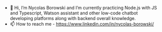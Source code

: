 - 👋 Hi, I’m Nycolas Borowski and I’m currently practicing Node.js with JS and Typescript, Watson assistant and other low-code chatbot developing platforms along with backend overall knowledge.
- 📫 How to reach me - https://www.linkedin.com/in/nycolas-borowski/

<!---
nycodev/nycodev is a ✨ special ✨ repository because its `README.md` (this file) appears on your GitHub profile.
You can click the Preview link to take a look at your changes.
--->
